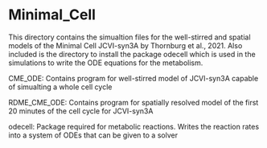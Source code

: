 # Minimal_Cell

This directory contains the simualtion files for the well-stirred and spatial models of the Minimal Cell JCVI-syn3A by Thornburg et al., 2021. Also included is the directory to install the package odecell which is used in the simulations to write the ODE equations for the metabolism.

CME_ODE: Contains program for well-stirred model of JCVI-syn3A capable of simualting a whole cell cycle

RDME_CME_ODE: Contains program for spatially resolved model of the first 20 minutes of the cell cycle for JCVI-syn3A

odecell: Package required for metabolic reactions.  Writes the reaction rates into a system of ODEs that can be given to a solver

